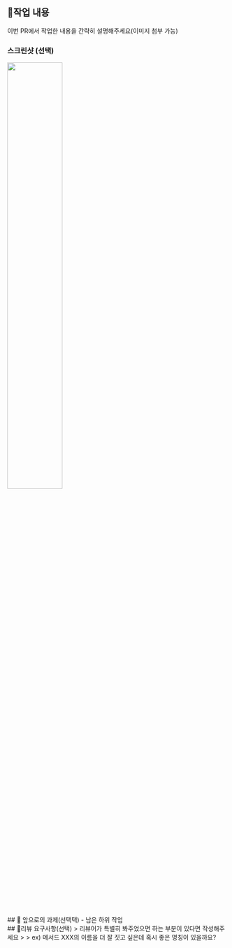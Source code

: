 ## 📝작업 내용
이번 PR에서 작업한 내용을 간략히 설명해주세요(이미지 첨부 가능)
  <br/>
### 스크린샷 (선택)
<img src="파일주소" width="50%" height="50%"/>
<br/>
## 🔧 앞으로의 과제(선택택)
- 남은 하위 작업
<br/>
## 💬리뷰 요구사항(선택)
> 리뷰어가 특별히 봐주었으면 하는 부분이 있다면 작성해주세요
>
> ex) 메서드 XXX의 이름을 더 잘 짓고 싶은데 혹시 좋은 명칭이 있을까요?